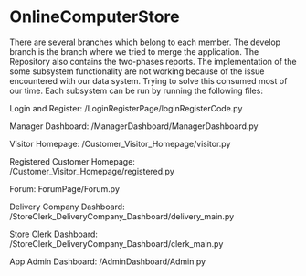 # OnlineComputerStore

There are several branches which belong to each member. The develop branch is the branch where we tried to merge the application. The Repository also contains the two-phases reports. The implementation of the some subsystem functionality are not working because of the issue encountered with our data system. Trying to solve this consumed most of our time. Each subsystem can be run by running the following files:

Login and Register:
/LoginRegisterPage/loginRegisterCode.py

Manager Dashboard:
/ManagerDashboard/ManagerDashboard.py

Visitor Homepage:
/Customer_Visitor_Homepage/visitor.py

Registered Customer Homepage:
/Customer_Visitor_Homepage/registered.py

Forum:
ForumPage/Forum.py

Delivery Company Dashboard:
/StoreClerk_DeliveryCompany_Dashboard/delivery_main.py

Store Clerk Dashboard:
/StoreClerk_DeliveryCompany_Dashboard/clerk_main.py

App Admin Dashboard:
/AdminDashboard/Admin.py